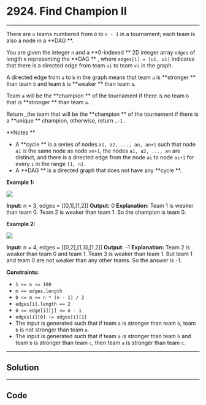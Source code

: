 # 2924. Find Champion II

---

There are `n` teams numbered from `0` to `n - 1` in a tournament; each team is also a node in a **DAG **.

You are given the integer `n` and a **0-indexed ** 2D integer array `edges` of length `m` representing the **DAG ** , where `edges[i] = [ui, vi]` indicates that there is a directed edge from team `ui` to team `vi` in the graph.

A directed edge from `a` to `b` in the graph means that team `a` is **stronger ** than team `b` and team `b` is **weaker ** than team `a`.

Team `a` will be the **champion ** of the tournament if there is no team `b` that is **stronger ** than team `a`.

Return _the team that will be the **champion ** of the tournament if there is a **unique ** champion, otherwise, return _`-1` _._

**Notes **

  * A **cycle ** is a series of nodes `a1, a2, ..., an, an+1` such that node `a1` is the same node as node `an+1`, the nodes `a1, a2, ..., an` are distinct, and there is a directed edge from the node `ai` to node `ai+1` for every `i` in the range `[1, n]`.
  * A **DAG ** is a directed graph that does not have any **cycle **.



 

**Example 1:**

![](https://assets.leetcode.com/uploads/2023/10/19/graph-3.png)


**Input:** n = 3, edges = [[0,1],[1,2]]
**Output:** 0
**Explanation:** Team 1 is weaker than team 0. Team 2 is weaker than team 1. So the champion is team 0.


**Example 2:**

![](https://assets.leetcode.com/uploads/2023/10/19/graph-4.png)


**Input:** n = 4, edges = [[0,2],[1,3],[1,2]]
**Output:** -1
**Explanation:** Team 2 is weaker than team 0 and team 1. Team 3 is weaker than team 1. But team 1 and team 0 are not weaker than any other teams. So the answer is -1.


 

**Constraints:**

  * `1 <= n <= 100`
  * `m == edges.length`
  * `0 <= m <= n * (n - 1) / 2`
  * `edges[i].length == 2`
  * `0 <= edge[i][j] <= n - 1`
  * `edges[i][0] != edges[i][1]`
  * The input is generated such that if team `a` is stronger than team `b`, team `b` is not stronger than team `a`.
  * The input is generated such that if team `a` is stronger than team `b` and team `b` is stronger than team `c`, then team `a` is stronger than team `c`.

---

## Solution



---

## Code
```python


```